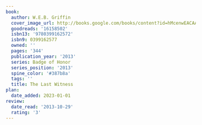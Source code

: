 ```yaml
---
book:
  author: W.E.B. Griffin
  cover_image_url: http://books.google.com/books/content?id=hMcenwEACAAJ&printsec=frontcover&img=1&zoom=1&source=gbs_api
  goodreads: '16158502'
  isbn13: '9780399162572'
  isbn9: 0399162577
  owned: ''
  pages: '344'
  publication_year: '2013'
  series: Badge of Honor
  series_position: '2013'
  spine_color: '#387b8a'
  tags: ''
  title: The Last Witness
plan:
  date_added: 2023-01-01
review:
  date_read: '2013-10-29'
  rating: '3'
---
```

